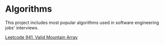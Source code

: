 # Algorithms
This project includes most popular algorithms used in software engineering jobs' interviews.

[Leetcode 941. Valid Mountain Array](https://github.com/ltaocs/Algorithms/blob/master/src/array/ValidMoutainArray.java)

